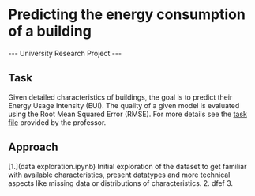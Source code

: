 # Predicting the energy consumption of a building

--- University Research Project ---

## Task
Given detailed characteristics of buildings, the goal is to predict their Energy Usage Intensity (EUI).
The quality of a given model is evaluated using the Root Mean Squared Error (RMSE).
For more details see the [task file](task.pdf) provided by the professor.

## Approach
[1.](data exploration.ipynb) Initial exploration of the dataset to get familiar with available characteristics, present datatypes and more technical aspects like missing data or distributions of characteristics.
2. dfef
3. 
